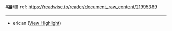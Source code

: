 #🗃/🟥 
ref: 
https://readwise.io/reader/document_raw_content/21995369

---

- erican ([View Highlight](https://read.readwise.io/read/01gna40b4cjrk7hk8f85t83wyj))
